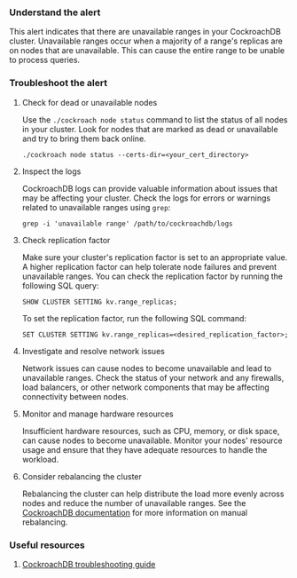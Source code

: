 ### Understand the alert

This alert indicates that there are unavailable ranges in your CockroachDB cluster. Unavailable ranges occur when a majority of a range's replicas are on nodes that are unavailable. This can cause the entire range to be unable to process queries.

### Troubleshoot the alert

1. Check for dead or unavailable nodes

   Use the `./cockroach node status` command to list the status of all nodes in your cluster. Look for nodes that are marked as dead or unavailable and try to bring them back online.

   ```
   ./cockroach node status --certs-dir=<your_cert_directory>
   ```

2. Inspect the logs

   CockroachDB logs can provide valuable information about issues that may be affecting your cluster. Check the logs for errors or warnings related to unavailable ranges using `grep`:

   ```
   grep -i 'unavailable range' /path/to/cockroachdb/logs
   ```

3. Check replication factor

   Make sure your cluster's replication factor is set to an appropriate value. A higher replication factor can help tolerate node failures and prevent unavailable ranges. You can check the replication factor by running the following SQL query:

   ```
   SHOW CLUSTER SETTING kv.range_replicas;
   ```

   To set the replication factor, run the following SQL command:

   ```
   SET CLUSTER SETTING kv.range_replicas=<desired_replication_factor>;
   ```

4. Investigate and resolve network issues

   Network issues can cause nodes to become unavailable and lead to unavailable ranges. Check the status of your network and any firewalls, load balancers, or other network components that may be affecting connectivity between nodes.

5. Monitor and manage hardware resources

   Insufficient hardware resources, such as CPU, memory, or disk space, can cause nodes to become unavailable. Monitor your nodes' resource usage and ensure that they have adequate resources to handle the workload.

6. Consider rebalancing the cluster

   Rebalancing the cluster can help distribute the load more evenly across nodes and reduce the number of unavailable ranges. See the [CockroachDB documentation](https://www.cockroachlabs.com/docs/stable/training/manual-rebalancing.html) for more information on manual rebalancing.

### Useful resources

1. [CockroachDB troubleshooting guide](https://www.cockroachlabs.com/docs/stable/cluster-setup-troubleshooting.html#db-console-shows-under-replicated-unavailable-ranges)
